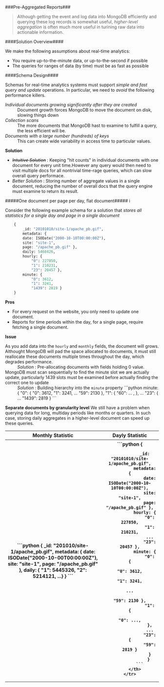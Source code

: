###Pre-Aggregated Reports###

<blockquote>Although getting the event and log data into MongoDB efficiently and querying these log records
is somewhat useful, <em>higher-level aggregation</em> is often much more useful in turining raw data into 
actionable information.</blockquote>

####Solution Overview####

We make the following assumptions about real-time analytics:

<ul>
    <li>You require up-to-the-minute data, or up-to-the-second if possible</li>
    <li>The queries for ranges of data (by time) must be as fast as possible</li>
</ul>

####Schema Design####

<p>Schemas for real-time analytics systems must support <em>simple and fast query 
and update</em> operations. In particular, we need to <em>avoid</em> the following 
performance killers.</p>
<dl>
    <dt><em>Individual documents growing significantly after they are created</em></dt>
    <dd>Document growth forces MongoDB to move the document on disk, slowing things down</dd>
    <dt><em>Collection scans</em></dt>
    <dd>The more documents that MongoDB hast to examine to fulfill a query, the less efficient will be.</dd>
    <dt><em>Documents with a large number (hundreds) of keys</em></dt>
    <dd>This can create wide variability in access time to particular values.</dd>
</dl>

<strong>Solution</strong>
<ul>
    <li><em><s>Intuitive Solution</s></em> : Keeping "hit counts" in individual documents with one document for every unit time.However any query would then need to visit multiple docs for all nontrivial time-rage queries, which can slow overall query performace.</li>
    <li><em>Better Solution</em> : Storing number of aggregate values in a single document, reducing the number of overall docs that the query engine must examine to return its result.</li>
</ul>

#####One document per page per day, flat document#####
i
<p>Consider the following example schema for a solution that <em>stores all statistics for a single day and page in a single document</em></p>

```python
    {
        _id: "20101010/site-1/apache_pb.gif",
        metadata: {
        date: ISODate("2000-10-10T00:00:00Z"),
        site: "site-1",
        page: "/apache_pb.gif" },
        daily: 5468426,
        hourly: {
            "0": 227850,
            "1": 210231,
            "23": 20457 },
        minute: {
            "0": 3612,
            "1": 3241,
            "1439": 2819 }
    }
```

<strong>Pros</strong>

<ul>
    <li>For every request on the website, you only need to update one document.</li>
    <li>Reports for time periods within the day, for a single page, require fetching a single document.</li>
</ul>

<strong>Issue</strong>
<dl>
    <dt>As you add data into the <code>hourly</code> and <code>monthly</code> fields, the document will grows.
    Althought MongoDB will pad the space allocated to documents, it must still reallocate these documents
    multiple times throughout the day, which degrades performance.</dt>
    <dd><em>Solution :</em> Pre-allocating documents with fields holding 0 value.</dd>
    <dt>MongoDB must scan sequentially to find the minute slot we are actually update, particularly 1439 slots
    must be examined before actually finding the correct one to update</dt>
    <dd><em>Solution :</em> Building hierarchy into the <code>minute</code> property
        ```python
            minute: {
                "0": {
                    "0": 3612,
                    "1": 3241,
                    ...
                    "59": 2130 },
                "1": {
                    "60": ... ,
                },
                ...
                "23": {
                    ...
                "1439": 2819 }
        ```
    </dd>
</dl>

<strong>Separate documents by granularity level</strong>
We still have a problem when querying data for long, multiday periods like months 
or quarters. In such case, storing daily aggregates in a higher-level document can
speed up these queries.

<table>
    <tr>
        <th>Monthly Statistic</th>
        <th>Dayly Statistic</th>
    </tr>
    <tr>
        <th>
            ```python
                {
                    _id: "201010/site-1/apache_pb.gif",
                    metadata: {
                        date: ISODate("2000-10-00T00:00:00Z"),
                        site: "site-1",
                        page: "/apache_pb.gif" },
                    daily: {
                        "1": 5445326,
                        "2": 5214121,
                        ...}
                    }
        ```
        </th>
        <th>
            ```python
            {

                _id: "20101010/site-1/apache_pb.gif",
                metadata: {
                    date: ISODate("2000-10-10T00:00:00Z"),
                    site: "site-1",
                    page: "/apache_pb.gif" },
                hourly: {
                    "0": 227850,
                    "1": 210231,
                    ...
                    "23": 20457 },
                minute: {
                    "0": {
                        "0": 3612,
                        "1": 3241,
                        ...
                        "59": 2130 },
                    "1": {
                        "0": ...,
                    },
                    ...
                    "23": {
                    "59": 2819 }
                    }
                    } 
            ```
        </th>
    </tr>
</table>



